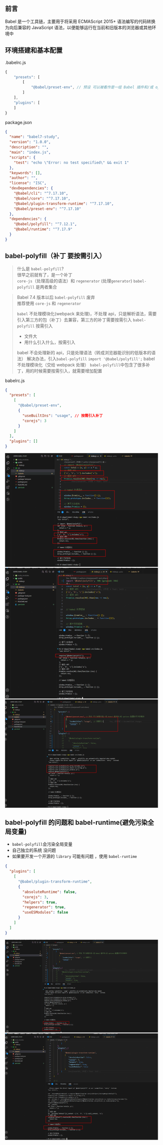 ## 前言

Babel 是一个工具链，主要用于将采用 ECMAScript 2015+ 语法编写的代码转换为向后兼容的 JavaScript 语法，以便能够运行在当前和旧版本的浏览器或其他环境中

## 环境搭建和基本配置

.babelrc.js

```javascript
{
    "presets": [
        [
            "@babel/preset-env", // 预设 可以被看作是一组 Babel 插件和/或 options 配置的可共享模块
        ]
    ],
    "plugins": [
    ]
}
```

package.json

```json
{
  "name": "babel7-study",
  "version": "1.0.0",
  "description": "",
  "main": "index.js",
  "scripts": {
    "test": "echo \"Error: no test specified\" && exit 1"
  },
  "keywords": [],
  "author": "",
  "license": "ISC",
  "devDependencies": {
    "@babel/cli": "^7.17.10",
    "@babel/core": "^7.17.10",
    "@babel/plugin-transform-runtime": "^7.17.10",
    "@babel/preset-env": "^7.17.10"
  },
  "dependencies": {
    "@babel/polyfill": "^7.12.1",
    "@babel/runtime": "^7.17.9"
  }
}
```

## babel-polyfill（补丁 要按需引入）

> 什么是 `babel-polyfill`?  
> 很早之前就有了，是一个补丁  
> `core-js`（处理高级的语法）和 `regenerator` (处理`generator`)
> `babel-polyfill` 是两者集合

> Babel 7.4 版本以后 `babel-polyfill` 废弃  
> 推荐使用 `core-js` 和 `regenerator`
>
> `babel` 不处理模块化(webpack 来处理)，不处理 api，只是解析语法，需要引入第三方的包（补丁）去兼容，第三方的补丁需要按需引入
> `babel-polyfill` 按需引入
>
> - 文件大
> - 用什么引入什么，按需引入
>
> babel 不会处理新的 api，只是处理语法（转成浏览器能识别的低版本的语法）
> 解决办法，引入`babel-polyfill` `import '@babel/polyfill';`
> babel 不处理模块化（交给 webpack 处理）
> `babel-polyfill`中包含了很多补丁，用的时候需要按需引入，就需要增加配置

babelrc.js

```json
{
  "presets": [
    [
      "@babel/preset-env",
      {
        "useBuiltIns": "usage", // 按需引入补丁
        "corejs": 3
      }
    ]
  ],
  "plugins": []
}
```

![](../../static/img/webpack/1439C8F1-8F15-4b04-A3B1-4F78BE270F66.png)
![](../../static/img/webpack/547E1B13-6D99-4e5d-AA98-12F17087D3DD.png)
![](../../static/img/webpack/547DE8F8-50A2-4c00-A6C4-27ACC8EE7D0D.png)

## babel-polyfill 的问题和 babel-runtime(避免污染全局变量)

- `babel-polyfill`会污染全局变量
- 自己独立的系统 没问题
- 如果要开发一个开源的 `library` 可能有问题 ，使用 `babel-runtime`

```json
{
  "plugins": [
    [
      "@babel/plugin-transform-runtime",
      {
        "absoluteRuntime": false,
        "corejs": 3,
        "helpers": true,
        "regenerator": true,
        "useESModules": false
      }
    ]
  ]
}
```

![](../../static/img/webpack/EDCD4A3F-D3A6-4f81-8522-BA1618EEFC65.png)
![](../../static/img/webpack/5D6115BA-57CE-40c4-BA03-62A9FAB2282D.png)
